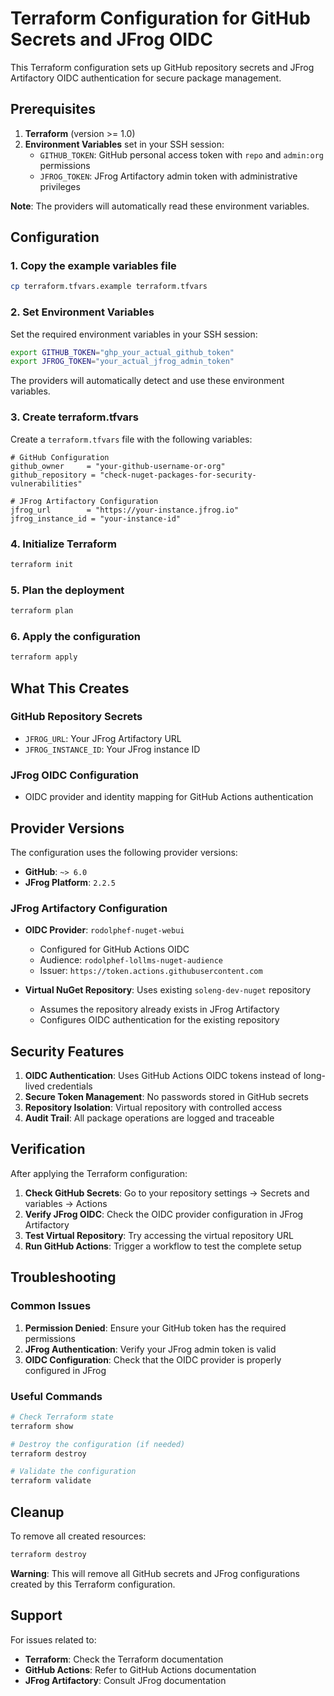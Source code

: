 # Terraform Configuration for GitHub Secrets and JFrog OIDC

This Terraform configuration sets up GitHub repository secrets and JFrog Artifactory OIDC authentication for secure package management.

## Prerequisites

1. **Terraform** (version >= 1.0)
2. **Environment Variables** set in your SSH session:
   - `GITHUB_TOKEN`: GitHub personal access token with `repo` and `admin:org` permissions
   - `JFROG_TOKEN`: JFrog Artifactory admin token with administrative privileges

**Note**: The providers will automatically read these environment variables.

## Configuration

### 1. Copy the example variables file

```bash
cp terraform.tfvars.example terraform.tfvars
```

### 2. Set Environment Variables

Set the required environment variables in your SSH session:

```bash
export GITHUB_TOKEN="ghp_your_actual_github_token"
export JFROG_TOKEN="your_actual_jfrog_admin_token"
```

The providers will automatically detect and use these environment variables.

### 3. Create terraform.tfvars

Create a `terraform.tfvars` file with the following variables:

```hcl
# GitHub Configuration
github_owner     = "your-github-username-or-org"
github_repository = "check-nuget-packages-for-security-vulnerabilities"

# JFrog Artifactory Configuration
jfrog_url        = "https://your-instance.jfrog.io"
jfrog_instance_id = "your-instance-id"
```

### 4. Initialize Terraform

```bash
terraform init
```

### 5. Plan the deployment

```bash
terraform plan
```

### 6. Apply the configuration

```bash
terraform apply
```

## What This Creates

### GitHub Repository Secrets
- `JFROG_URL`: Your JFrog Artifactory URL
- `JFROG_INSTANCE_ID`: Your JFrog instance ID

### JFrog OIDC Configuration
- OIDC provider and identity mapping for GitHub Actions authentication

## Provider Versions

The configuration uses the following provider versions:

- **GitHub**: `~> 6.0`
- **JFrog Platform**: `2.2.5`

### JFrog Artifactory Configuration
- **OIDC Provider**: `rodolphef-nuget-webui`
  - Configured for GitHub Actions OIDC
  - Audience: `rodolphef-lollms-nuget-audience`
  - Issuer: `https://token.actions.githubusercontent.com`

- **Virtual NuGet Repository**: Uses existing `soleng-dev-nuget` repository
  - Assumes the repository already exists in JFrog Artifactory
  - Configures OIDC authentication for the existing repository

## Security Features

1. **OIDC Authentication**: Uses GitHub Actions OIDC tokens instead of long-lived credentials
2. **Secure Token Management**: No passwords stored in GitHub secrets
3. **Repository Isolation**: Virtual repository with controlled access
4. **Audit Trail**: All package operations are logged and traceable

## Verification

After applying the Terraform configuration:

1. **Check GitHub Secrets**: Go to your repository settings → Secrets and variables → Actions
2. **Verify JFrog OIDC**: Check the OIDC provider configuration in JFrog Artifactory
3. **Test Virtual Repository**: Try accessing the virtual repository URL
4. **Run GitHub Actions**: Trigger a workflow to test the complete setup

## Troubleshooting

### Common Issues

1. **Permission Denied**: Ensure your GitHub token has the required permissions
2. **JFrog Authentication**: Verify your JFrog admin token is valid
3. **OIDC Configuration**: Check that the OIDC provider is properly configured in JFrog

### Useful Commands

```bash
# Check Terraform state
terraform show

# Destroy the configuration (if needed)
terraform destroy

# Validate the configuration
terraform validate
```

## Cleanup

To remove all created resources:

```bash
terraform destroy
```

**Warning**: This will remove all GitHub secrets and JFrog configurations created by this Terraform configuration.

## Support

For issues related to:
- **Terraform**: Check the Terraform documentation
- **GitHub Actions**: Refer to GitHub Actions documentation
- **JFrog Artifactory**: Consult JFrog documentation 